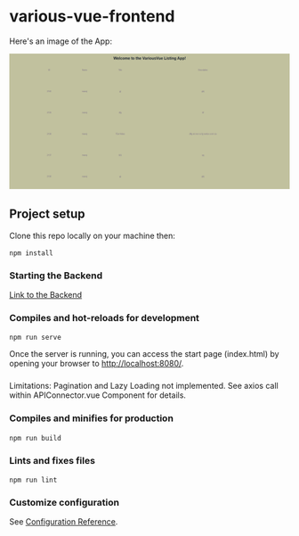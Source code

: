 # various-vue-frontend

Here's an image of the App:

![Pic](https://raw.githubusercontent.com/mcodemax/VariousVueFrontend/master/apppic.PNG)


## Project setup
Clone this repo locally on your machine then:

```
npm install
```
### Starting the Backend
[Link to the Backend](https://github.com/mcodemax/VariousVueBackend)

### Compiles and hot-reloads for development
```
npm run serve
```
Once the server is running, you can access the start page (index.html) by opening your browser to [http://localhost:8080/](http://localhost:8080/).

###
Limitations: Pagination and Lazy Loading not implemented.
See axios call within APIConnector.vue Component for details.

### Compiles and minifies for production
```
npm run build
```

### Lints and fixes files
```
npm run lint
```

### Customize configuration
See [Configuration Reference](https://cli.vuejs.org/config/).
